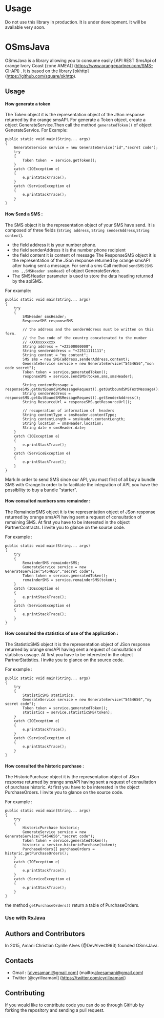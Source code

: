 # Usage
Do not use this library in production. It is under development. It will be available very soon.

# OSmsJava
OSmsJava is a library allowing you to consume easily [API REST SmsApi of orange Ivory Coast (zone AMEA)] (https://www.orangepartner.com/SMS-CI-API) .
It is based on the library [okhttp] (https://github.com/square/okhttp).

## Usage

#### How generate a token

The Token object it is the representation object of the JSon response returned by the orange smsAPI.
For generate a Token object, create a object GenerateService.Then call the method `generatedToken()` of
object GenerateService.
For Example:

    public static void main(String... args)
    {
        GenerateService service = new GenerateService("id","secret code");
        try
        {
            Token token  = service.getToken();
        }
        catch (IOException e)
        {
            e.printStackTrace();
        }
        catch (ServiceException e)
        {
            e.printStackTrace();
        }
    }
#### How Send a SMS :

The SMS object it is the representation object of your SMS have send.
It is composed of three fields (`String address`, `String senderAddress`,`String content`).
* the field address it is your number phone.
* the field senderAddress it is the number phone recipient
* the field content it is content of message
The ResponseSMS object it is the representation of the JSon response returned by  orange smsAPI after having sent a message.
For send a sms Call method `sendSMS(SMS sms ,,SMSHeader smsHead)` of object GenerateService.
* The SMSHeader parameter is used to store the data heading returned by the apiSMS.

For example:

    public static void main(String... args)
    {
        try
        {
            SMSHeader smsHeader;
            ResponseSMS responseSMS

            // the address and the senderAddress must be written on this form.
            // the Iso code of the country concatenated to the number
            // +XXXxxxxxxxx
            String address = "+22500000000";
            String senderAddress = "+22511111111";
            String content = "my content";
            SMS sms = new SMS(address,senderAddress,content);
            GenerateService service = new GenerateService("5454656","mon code secret");
            Token token = service.generatedToken();
            responseSMS = service.sendSMS(token,sms,smsHeader);

            String contentMessage = responseSMS.getOutBoundSMSMessageRequest().getOutboundSMSTextMessage();
            String senderAddress = responseSMS.getOutBoundSMSMessageRequest().getSenderAddress();
            String ResourceUrl = responseSMS.getResourceUrl();

            // recuperation of information of  headers
            String contentType = smsHeader.contentType;
            String contentLength = smsHeader.contentLength;
            String location = smsHeader.location;
            String date = smsHeader.date;
        }
        catch (IOException e)
        {
            e.printStackTrace();
        }
        catch (ServiceException e)
        {
            e.printStackTrace();
        }
    }

Mark:In order to send SMS since our API, you must first of all buy a bundle SMS with Orange.In order to
to facilitate the integration of API, you have the possibility to buy a bundle "starter".

#### How consulted numbers sms remainder :

The RemainderSMS object it is the representation object of JSon response returned by orange smsAPI having sent a request of consultation of remaining SMS.
At first you have to be interested in the object PartnerContracts. I invite you to glance on the source code.

For example :

    public static void main(String... args)
    {
        try
        {
            RemainderSMS remainderSMS;
            GenerateService service = new GenerateService("5454656","secret code");
            Token token = service.generatedToken();
            remainderSMS = service.remainderSMS(token);
        }
        catch (IOException e)
        {
            e.printStackTrace();
        }
        catch (ServiceException e)
        {
            e.printStackTrace();
        }
    }

#### How consulted the statistics of use of the application :

The StatisticSMS object it is the representation object of JSon response returned by orange smsAPI having sent a request of consultation of statistics ussage.
At first you have to be interested in the object PartnerStatistics. I invite you to glance on the source code.

For example :

    public static void main(String... args)
    {
        try
        {
            StatisticSMS statistics;
            GenerateService service = new GenerateService("5454656","my secret code");
            Token token = service.generatedToken();
            statistics = service.statisticSMS(token);
        }
        catch (IOException e)
        {
            e.printStackTrace();
        }
        catch (ServiceException e)
        {
            e.printStackTrace();
        }
    }

#### How consulted the historic purchase :

The HistoricPurchase object it is the representation object of JSon response returned by orange smsAPI having sent a request of consultation of purchase historic.
At first you have to be interested in the object PurchaseOrders. I invite you to glance on the source code.

For example :

    public static void main(String... args)
    {
        try
        {
            HistoricPurchase historic;
            GenerateService service = new GenerateService("5454656","secret code");
            Token token = service.generatedToken();
            historic = service.historicPurchase(token);
            PurchaseOrders[] purchaseOrders = historic.getPurchaseOrders();
        }
        catch (IOException e)
        {
            e.printStackTrace();
        }
        catch (ServiceException e)
        {
            e.printStackTrace();
        }
    }
the method `getPurchaseOrders()` return a table of PurchaseOrders.

### Use with RxJava

## Authors and Contributors
In 2015, Amani Christian Cyrille Alves (@DevAlves1993) founded OSmsJava.

## Contacts

* Gmail : [alvesamani@gmail.com] (mailto:alvesamani@gmail.com)
* Twitter [@cyrilleamani] (https://twitter.com/cyrilleamani)

## Contributing
If you would like to contribute code you can do so through GitHub by forking the repository and sending a pull request.
